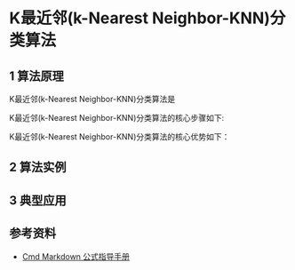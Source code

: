 # K最近邻(k-Nearest Neighbor-KNN)分类算法

## 1 算法原理

K最近邻(k-Nearest Neighbor-KNN)分类算法是

K最近邻(k-Nearest Neighbor-KNN)分类算法的核心步骤如下:

K最近邻(k-Nearest Neighbor-KNN)分类算法的核心优势如下：

## 2 算法实例

## 3 典型应用

## 参考资料

- [Cmd Markdown 公式指导手册](https://www.zybuluo.com/codeep/note/163962)